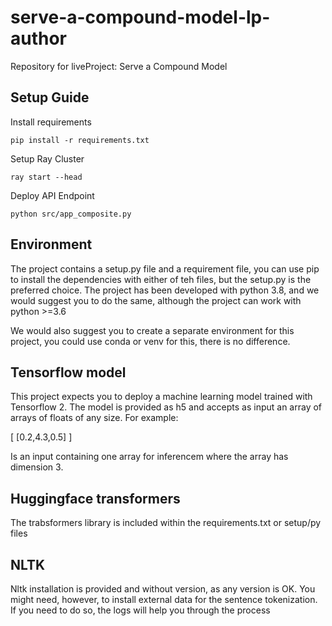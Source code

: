 # serve-a-compound-model-lp-author

Repository for liveProject: Serve a Compound Model

## Setup Guide

Install requirements

```
pip install -r requirements.txt
```

Setup Ray Cluster

```
ray start --head
```

Deploy API Endpoint

```
python src/app_composite.py
```

## Environment

The project contains a setup.py file and a requirement file, you can use pip
to install the dependencies with either of teh files, but the setup.py is the
preferred choice. The project has been developed with python 3.8, and we would
suggest you to do the same, although the project can work with python >=3.6

We would also suggest you to create a separate environment for this project,
you could use conda or venv for this, there is no difference.

## Tensorflow model

This project expects you to deploy a machine learning model trained with
Tensorflow 2. The model is provided as h5 and accepts as input an array of
arrays of floats of any size. For example:

[
[0.2,4.3,0.5]
]

Is an input containing one array for inferencem where the array has dimension 3.

## Huggingface transformers

The trabsformers library is included within the requirements.txt or setup/py files

## NLTK

Nltk installation is provided and without version, as any version is OK. You might need, however, to install external data
for the sentence tokenization. If you need to do so, the logs will help you through the process
